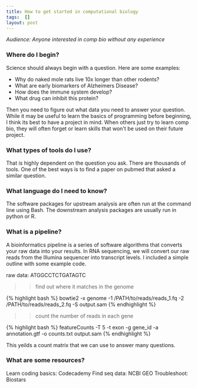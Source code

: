 ```yaml
---
title: How to get started in computational biology
tags:  []
layout: post
---
```


_Audience: Anyone interested in comp bio without any experience_

### Where do I begin?

Science should always begin with a question. Here are some examples:
- Why do naked mole rats live 10x longer than other rodents?
- What are early biomarkers of Alzheimers Disease?
- How does the immune system develop?
- What drug can inhibit this protein?

Then you need to figure out what data you need to answer your question. While it may be useful to learn the basics of programming before beginning, I think its best to have a project in mind. When others just try to learn comp bio, they will often forget or learn skills that won't be used on their future project. 

### What types of tools do I use?

That is highly dependent on the question you ask. There are thousands of tools. One of the best ways is to find a paper on pubmed that asked a similar question.

### What language do I need to know?

The software packages for upstream analysis are often run at the command line using Bash. The downstream analysis packages are usually run in python or R.

### What is a pipeline?

A bioinformatics pipeline is a series of software algorithms that converts your raw data into your results. In RNA sequencing, we will convert our raw reads from the Illumina sequencer into transcript levels. I included a simple outline with some example code. 

raw data: ATGGCCTCTGATAGTC

>> find out where it matches in the genome

{% highlight bash %}
bowtie2 -x genome -1 /PATH/to/reads/reads_1.fq -2 /PATH/to/reads/reads_2.fq -S output.sam
{% endhighlight %}

>> count the number of reads in each gene

{% highlight bash %}
featureCounts -T 5 -t exon -g gene_id -a annotation.gtf -o counts.txt output.sam
{% endhighlight %}

This yeilds a count matrix that we can use to answer many questions.

### What are some resources?

Learn coding basics: Codecademy
Find seq data: NCBI GEO
Troubleshoot: Biostars






